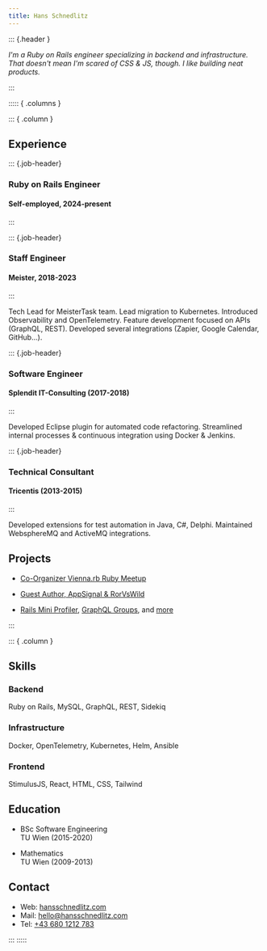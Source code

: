 ```yaml
---
title: Hans Schnedlitz
---
```


::: {.header }

_I'm a Ruby on Rails engineer specializing in backend and infrastructure. That doesn't mean I'm scared of CSS & JS, though. I like building neat products._

:::

::::: { .columns }

::: { .column }

## Experience

::: {.job-header}

### Ruby on Rails Engineer

#### Self-employed, 2024-present

:::

::: {.job-header}

### Staff Engineer

#### Meister, 2018-2023

:::

Tech Lead for MeisterTask team. Lead migration to Kubernetes. Introduced Observability and OpenTelemetry. Feature development focused on APIs (GraphQL, REST). Developed several integrations (Zapier, Google Calendar, GitHub...).

::: {.job-header}

### Software Engineer

#### Splendit IT-Consulting (2017-2018)

:::

Developed Eclipse plugin for automated code refactoring. Streamlined internal processes & continuous integration using Docker & Jenkins.

::: {.job-header}

### Technical Consultant

#### Tricentis (2013-2015)

:::

Developed extensions for test automation in Java, C#, Delphi. Maintained WebsphereMQ and ActiveMQ integrations.

## Projects

- [Co-Organizer Vienna.rb Ruby Meetup](https://www.meetup.com/vienna-rb/)

- [Guest Author, AppSignal & RorVsWild](https://blog.appsignal.com/authors/hans-j%C3%B6rg-schnedlitz.html)

- [Rails Mini Profiler](https://github.com/hschne/rails-mini-profiler/), [GraphQL Groups](https://github.com/hschne/rails-mini-profiler/), and [more](https://github.com/hschne/)

:::

::: { .column }

## Skills

### Backend

Ruby on Rails, MySQL, GraphQL, REST, Sidekiq

### Infrastructure

Docker, OpenTelemetry, Kubernetes, Helm, Ansible

### Frontend

StimulusJS, React, HTML, CSS, Tailwind

## Education

- BSc Software Engineering  
  TU Wien (2015-2020)

- Mathematics  
  TU Wien (2009-2013)

## Contact

- Web: [hansschnedlitz.com](https://hansschnedlitz.com)
- Mail: [hello@hansschnedlitz.com ](hello@hansschnedlitz.com)
- Tel: [ +43 680 1212 783 ](tel:+436801212783)

:::
:::::

